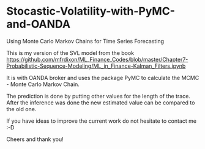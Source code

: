 # Stocastic-Volatility-with-PyMC-and-OANDA
Using Monte Carlo Markov Chains for Time Series Forecasting 

This is my version of the SVL model from the book https://github.com/mfrdixon/ML_Finance_Codes/blob/master/Chapter7-Probabilistic-Sequence-Modeling/ML_in_Finance-Kalman_Filters.ipynb

It is with OANDA broker and uses the package PyMC to calculate the MCMC - Monte Carlo Markov Chain. 

The prediction is done by putting other values for the length of the trace. After the inference was done the new estimated value can be compared to the old one.  

If you have ideas to improve the current work do not hesitate to contact me :-D

Cheers and thank you!
